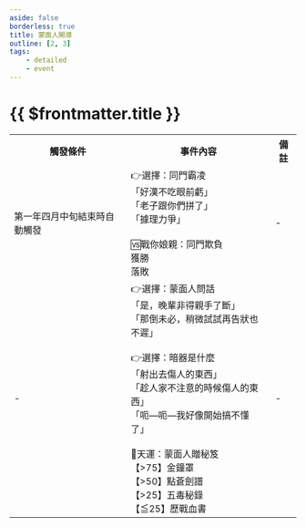 ```yaml
---
aside: false
borderless: true
title: 蒙面人開導
outline: [2, 3]
tags:
    - detailed
    - event
---
```


# {{ $frontmatter.title }}

<Table class="timeline-table">
    <tr class="timeline-header">
        <th>觸發條件</th>
        <th>事件內容</th>
        <th>備註</th>
    </tr>
	<tr>
		<td>第一年四月中旬結束時自動觸發</td>
		<td>
			<span title="性情-1、心相-10">👉選擇：同門霸凌 </span> <br>
			<span title="修養+1、性情-2、處世-1、心相-20">「好漢不吃眼前虧」</span> <br>
			<span title="性情+2、處世+2、修養-1、🆚戰你娘親：同門欺負">「老子跟你們拼了」</span> <br>
			<span title="性情+1、處世-1、嘴力+1、性情-1、段考難度增加">「據理力爭」</span> <br>
			<br>
			🆚戰你娘親：同門欺負<br>
			<span title="體力-1、內力-1、向心-6、武學+2、命運+1、心相+20、行動-1">獲勝</span> <br>
			<span title="體力-1、向心+4、命運+1、心相-20">落敗</span> <br>
		</td>
		<td>-</td>
	</tr>
	<tr>
		<td>-</td>
		<td>
			👉選擇：蒙面人問話 <br>
			<span title="性情+1、處世+1">「是，晚輩非得親手了斷」</span> <br>
			<span title="性情-1、道德-1、唐布衣+1">「那倒未必，稍微試試再告狀也不遲」</span> <br>
			<br>
			👉選擇：暗器是什麼 <br>
			「射出去傷人的東西」<br>
			<span title="道德-1、心相-5">「趁人家不注意的時候傷人的東西」</span> <br>
			<span title="心相+10">「呃—呃—我好像開始搞不懂了」</span> <br>
			<br>
			🎲天運：蒙面人贈秘笈<br>
			<span title="獲得秘笈《金鐘罩》">【>75】金鐘罩 </span> <br>
			<span title="獲得秘笈《點蒼劍譜》">【>50】點蒼劍譜 </span> <br>
			<span title="獲得秘笈《五毒秘錄》">【>25】五毒秘錄 </span> <br>
			<span title="獲得秘笈《歷戰血書》">【≦25】歷戰血書 </span> <br>
		</td>
		<td>-</td>
	</tr>
</table>
